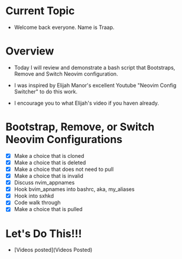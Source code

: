# Current Topic
  - Welcome back everyone.  Name is Traap.

# Overview
  - Today I will review and demonstrate a bash script that Bootstraps, Remove and
    Switch Neovim configuration.

  - I was inspired by Elijah Manor's excellent Youtube "Neovim Config Switcher"
    to do this work.

  - I encourage you to what Elijah's video if you haven already.

# Bootstrap, Remove, or Switch Neovim Configurations
  - [X] Make a choice that is cloned
  - [X] Make a choice that is deleted
  - [X] Make a choice that does not need to pull
  - [X] Make a choice that is invalid
  - [X] Discuss nvim_appnames
  - [X] Hook bvim_apnames into bashrc, aka, my_aliases
  - [X] Hook into sxhkd
  - [X] Code walk through
  - [X] Make a choice that is pulled

# Let's Do This!!!
  - [Videos posted](Videos Posted)
